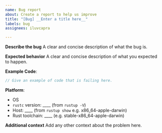 ```yaml
---
name: Bug report
about: Create a report to help us improve
title: "[Bug] __Enter a title here__"
labels: bug
assignees: iluvcapra

---
```


**Describe the bug**
A clear and concise description of what the bug is.

**Expected behavior**
A clear and concise description of what you expected to happen.

**Example Code**:
```rust
// Give an example of code that is failing here.
```

**Platform**:
 - OS
 - `rustc` version: ____ (from `rustup -V`)
 - Host: ____ (from `rustup show` e.g. x86_64-apple-darwin)
 - Rust toolchain: ____ (e.g. stable-x86_64-apple-darwin)

**Additional context**
Add any other context about the problem here.
